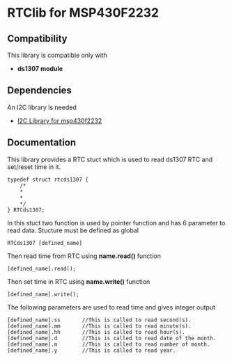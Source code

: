 # RTClib for MSP430F2232
## Compatibility
This library is compatible only with 
* **ds1307 module**

## Dependencies
An I2C library is needed 
* [I2C Library for msp430f2232](https://github.com/shakil-anwar/msp430-learning/tree/master/msp430f2232/I2C_library)

## Documentation
This library provides a RTC stuct which is used to read ds1307 RTC and set/reset time in it.
````
typedef struct rtcds1307 {
    /*
    *
    *
    */
} RTCds1307;
````
 In this stuct two function is used by pointer function and has 6 parameter to read data.
 Stucture must be defined as global
 ````
 RTCds1307 [defined_name]
 ````
 
 Then read time from RTC using **name.read()** function
 ````
 [defined_name].read();
````

Then set  time in RTC using **name.write()** function
````
[defined_name].write();
````

The following parameters are used to read time and gives integer output
````
[defined_name].ss       //This is called to read second(s).
[defined_name].mm       //This is called to read minute(s).
[defined_name].hh       //This is called to read hour(s).
[defined_name].d        //This is called to read date of the month.
[defined_name].m        //This is called to read number of month.
[defined_name].y        //This is called to read year.
````


